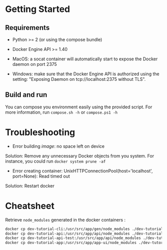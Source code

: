 # Getting Started

## Requirements

* Python >= 2 (or using the compose bundle)
* Docker Engine API >= 1.40

* MacOS: a socat container will automatically start to expose the Docker daemon on port 2375
* Windows: make sure that the Docker Engine API is authorized using the setting: "Exposing Daemon on tcp://localhost:2375 without TLS".

## Build and run

You can compose you environment easily using the provided script.
For more information, run `compose.sh -h` or `compose.ps1 -h`


# Troubleshooting

* Error building *image*: no space left on device

Solution: Remove any unnecessary Docker objects from you system.
For instance, you could run `docker system prune -af`

* Error creating container: UnixHTTPConnectionPool(host='localhost', port=None): Read timed out

Solution: Restart docker

# Cheatsheet

Retrieve `node_modules` generated in the docker containers :

```bash
docker cp dev-tutorial-cli:/usr/src/app/gen/node_modules ./dev-tutorial-cli/
docker cp dev-tutorial-api:/usr/src/app/api/node_modules ./dev-tutorial-api/
docker cp dev-tutorial-api-test:/usr/src/app/api/node_modules ./dev-tutorial-api/
docker cp dev-tutorial-app:/usr/src/app/app-ui/node_modules ./dev-tutorial-app/
```
